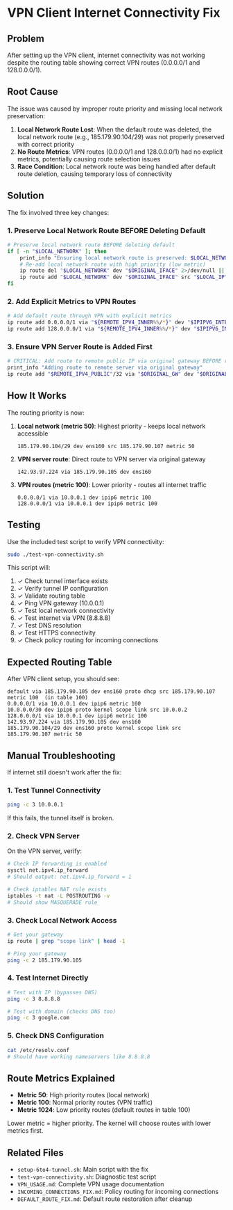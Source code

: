 # VPN Client Internet Connectivity Fix

## Problem

After setting up the VPN client, internet connectivity was not working despite the routing table showing correct VPN routes (0.0.0.0/1 and 128.0.0.0/1).

## Root Cause

The issue was caused by improper route priority and missing local network preservation:

1. **Local Network Route Lost**: When the default route was deleted, the local network route (e.g., 185.179.90.104/29) was not properly preserved with correct priority
2. **No Route Metrics**: VPN routes (0.0.0.0/1 and 128.0.0.0/1) had no explicit metrics, potentially causing route selection issues
3. **Race Condition**: Local network route was being handled after default route deletion, causing temporary loss of connectivity

## Solution

The fix involved three key changes:

### 1. Preserve Local Network Route BEFORE Deleting Default

```bash
# Preserve local network route BEFORE deleting default
if [ -n "$LOCAL_NETWORK" ]; then
    print_info "Ensuring local network route is preserved: $LOCAL_NETWORK"
    # Re-add local network route with high priority (low metric)
    ip route del "$LOCAL_NETWORK" dev "$ORIGINAL_IFACE" 2>/dev/null || true
    ip route add "$LOCAL_NETWORK" dev "$ORIGINAL_IFACE" src "$LOCAL_IP" metric 50 2>/dev/null || true
fi
```

### 2. Add Explicit Metrics to VPN Routes

```bash
# Add default route through VPN with explicit metrics
ip route add 0.0.0.0/1 via "${REMOTE_IPV4_INNER%%/*}" dev "$IPIPV6_INTERFACE" metric 100
ip route add 128.0.0.0/1 via "${REMOTE_IPV4_INNER%%/*}" dev "$IPIPV6_INTERFACE" metric 100
```

### 3. Ensure VPN Server Route is Added First

```bash
# CRITICAL: Add route to remote public IP via original gateway BEFORE removing default
print_info "Adding route to remote server via original gateway"
ip route add "$REMOTE_IPV4_PUBLIC"/32 via "$ORIGINAL_GW" dev "$ORIGINAL_IFACE"
```

## How It Works

The routing priority is now:

1. **Local network (metric 50)**: Highest priority - keeps local network accessible

   ```
   185.179.90.104/29 dev ens160 src 185.179.90.107 metric 50
   ```

2. **VPN server route**: Direct route to VPN server via original gateway

   ```
   142.93.97.224 via 185.179.90.105 dev ens160
   ```

3. **VPN routes (metric 100)**: Lower priority - routes all internet traffic
   ```
   0.0.0.0/1 via 10.0.0.1 dev ipip6 metric 100
   128.0.0.0/1 via 10.0.0.1 dev ipip6 metric 100
   ```

## Testing

Use the included test script to verify VPN connectivity:

```bash
sudo ./test-vpn-connectivity.sh
```

This script will:

1. ✓ Check tunnel interface exists
2. ✓ Verify tunnel IP configuration
3. ✓ Validate routing table
4. ✓ Ping VPN gateway (10.0.0.1)
5. ✓ Test local network connectivity
6. ✓ Test internet via VPN (8.8.8.8)
7. ✓ Test DNS resolution
8. ✓ Test HTTPS connectivity
9. ✓ Check policy routing for incoming connections

## Expected Routing Table

After VPN client setup, you should see:

```
default via 185.179.90.105 dev ens160 proto dhcp src 185.179.90.107 metric 100  (in table 100)
0.0.0.0/1 via 10.0.0.1 dev ipip6 metric 100
10.0.0.0/30 dev ipip6 proto kernel scope link src 10.0.0.2
128.0.0.0/1 via 10.0.0.1 dev ipip6 metric 100
142.93.97.224 via 185.179.90.105 dev ens160
185.179.90.104/29 dev ens160 proto kernel scope link src 185.179.90.107 metric 50
```

## Manual Troubleshooting

If internet still doesn't work after the fix:

### 1. Test Tunnel Connectivity

```bash
ping -c 3 10.0.0.1
```

If this fails, the tunnel itself is broken.

### 2. Check VPN Server

On the VPN server, verify:

```bash
# Check IP forwarding is enabled
sysctl net.ipv4.ip_forward
# Should output: net.ipv4.ip_forward = 1

# Check iptables NAT rule exists
iptables -t nat -L POSTROUTING -v
# Should show MASQUERADE rule
```

### 3. Check Local Network Access

```bash
# Get your gateway
ip route | grep "scope link" | head -1

# Ping your gateway
ping -c 2 185.179.90.105
```

### 4. Test Internet Directly

```bash
# Test with IP (bypasses DNS)
ping -c 3 8.8.8.8

# Test with domain (checks DNS too)
ping -c 3 google.com
```

### 5. Check DNS Configuration

```bash
cat /etc/resolv.conf
# Should have working nameservers like 8.8.8.8
```

## Route Metrics Explained

- **Metric 50**: High priority routes (local network)
- **Metric 100**: Normal priority routes (VPN traffic)
- **Metric 1024**: Low priority routes (default routes in table 100)

Lower metric = higher priority. The kernel will choose routes with lower metrics first.

## Related Files

- `setup-6to4-tunnel.sh`: Main script with the fix
- `test-vpn-connectivity.sh`: Diagnostic test script
- `VPN_USAGE.md`: Complete VPN usage documentation
- `INCOMING_CONNECTIONS_FIX.md`: Policy routing for incoming connections
- `DEFAULT_ROUTE_FIX.md`: Default route restoration after cleanup
